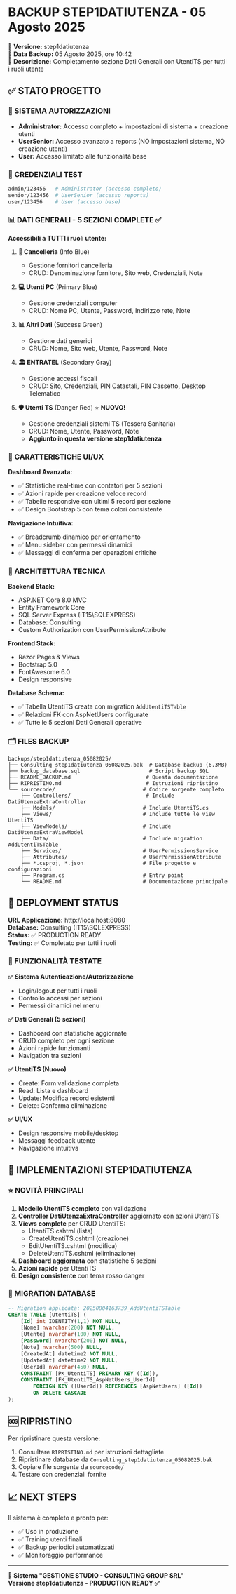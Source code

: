 # BACKUP STEP1DATIUTENZA - 05 Agosto 2025

**🎯 Versione:** step1datiutenza  
**📅 Data Backup:** 05 Agosto 2025, ore 10:42  
**📖 Descrizione:** Completamento sezione Dati Generali con UtentiTS per tutti i ruoli utente

## ✅ STATO PROGETTO

### 🔐 SISTEMA AUTORIZZAZIONI
- **Administrator:** Accesso completo + impostazioni di sistema + creazione utenti
- **UserSenior:** Accesso avanzato a reports (NO impostazioni sistema, NO creazione utenti)  
- **User:** Accesso limitato alle funzionalità base

### 🔑 CREDENZIALI TEST
```bash
admin/123456   # Administrator (accesso completo)
senior/123456  # UserSenior (accesso reports)
user/123456    # User (accesso base)
```

### 📊 DATI GENERALI - 5 SEZIONI COMPLETE ✅

**Accessibili a TUTTI i ruoli utente:**

1. **📝 Cancelleria** (Info Blue)
   - Gestione fornitori cancelleria  
   - CRUD: Denominazione fornitore, Sito web, Credenziali, Note

2. **💻 Utenti PC** (Primary Blue)
   - Gestione credenziali computer
   - CRUD: Nome PC, Utente, Password, Indirizzo rete, Note

3. **📊 Altri Dati** (Success Green)
   - Gestione dati generici
   - CRUD: Nome, Sito web, Utente, Password, Note

4. **🏛️ ENTRATEL** (Secondary Gray)
   - Gestione accessi fiscali
   - CRUD: Sito, Credenziali, PIN Catastali, PIN Cassetto, Desktop Telematico

5. **🛡️ Utenti TS** (Danger Red) ⭐ **NUOVO!**
   - Gestione credenziali sistemi TS (Tessera Sanitaria)
   - CRUD: Nome, Utente, Password, Note
   - **Aggiunto in questa versione step1datiutenza**

### 🎨 CARATTERISTICHE UI/UX

**Dashboard Avanzata:**
- ✅ Statistiche real-time con contatori per 5 sezioni
- ✅ Azioni rapide per creazione veloce record  
- ✅ Tabelle responsive con ultimi 5 record per sezione
- ✅ Design Bootstrap 5 con tema colori consistente

**Navigazione Intuitiva:**
- ✅ Breadcrumb dinamico per orientamento
- ✅ Menu sidebar con permessi dinamici
- ✅ Messaggi di conferma per operazioni critiche

### 🔧 ARCHITETTURA TECNICA

**Backend Stack:**
- ASP.NET Core 8.0 MVC
- Entity Framework Core
- SQL Server Express (IT15\SQLEXPRESS)
- Database: Consulting
- Custom Authorization con UserPermissionAttribute

**Frontend Stack:**
- Razor Pages & Views
- Bootstrap 5.0
- FontAwesome 6.0
- Design responsive

**Database Schema:**
- ✅ Tabella UtentiTS creata con migration `AddUtentiTSTable`
- ✅ Relazioni FK con AspNetUsers configurate
- ✅ Tutte le 5 sezioni Dati Generali operative

### 🗂️ FILES BACKUP

```
backups/step1datiutenza_05082025/
├── Consulting_step1datiutenza_05082025.bak  # Database backup (6.3MB)
├── backup_database.sql                      # Script backup SQL  
├── README_BACKUP.md                        # Questa documentazione
├── RIPRISTINO.md                           # Istruzioni ripristino
└── sourcecode/                            # Codice sorgente completo
    ├── Controllers/                        # Include DatiUtenzaExtraController
    ├── Models/                            # Include UtentiTS.cs
    ├── Views/                             # Include tutte le view UtentiTS
    ├── ViewModels/                        # Include DatiUtenzaExtraViewModel
    ├── Data/                              # Include migration AddUtentiTSTable
    ├── Services/                          # UserPermissionsService
    ├── Attributes/                        # UserPermissionAttribute
    ├── *.csproj, *.json                   # File progetto e configurazioni
    ├── Program.cs                         # Entry point
    └── README.md                          # Documentazione principale
```

## 🚀 DEPLOYMENT STATUS

**URL Applicazione:** http://localhost:8080  
**Database:** Consulting (IT15\SQLEXPRESS)  
**Status:** ✅ PRODUCTION READY  
**Testing:** ✅ Completato per tutti i ruoli

### 🧪 FUNZIONALITÀ TESTATE

**✅ Sistema Autenticazione/Autorizzazione**
- Login/logout per tutti i ruoli
- Controllo accessi per sezioni
- Permessi dinamici nel menu

**✅ Dati Generali (5 sezioni)**
- Dashboard con statistiche aggiornate
- CRUD completo per ogni sezione
- Azioni rapide funzionanti
- Navigation tra sezioni

**✅ UtentiTS (Nuovo)**
- Create: Form validazione completa
- Read: Lista e dashboard
- Update: Modifica record esistenti  
- Delete: Conferma eliminazione

**✅ UI/UX**
- Design responsive mobile/desktop
- Messaggi feedback utente
- Navigazione intuitiva

## 🎯 IMPLEMENTAZIONI STEP1DATIUTENZA

### ⭐ NOVITÀ PRINCIPALI

1. **Modello UtentiTS completo** con validazione
2. **Controller DatiUtenzaExtraController** aggiornato con azioni UtentiTS
3. **Views complete** per CRUD UtentiTS:
   - UtentiTS.cshtml (lista)
   - CreateUtentiTS.cshtml (creazione)
   - EditUtentiTS.cshtml (modifica)  
   - DeleteUtentiTS.cshtml (eliminazione)
4. **Dashboard aggiornata** con statistiche 5 sezioni
5. **Azioni rapide** per UtentiTS
6. **Design consistente** con tema rosso danger

### 🔄 MIGRATION DATABASE

```sql
-- Migration applicata: 20250804163739_AddUtentiTSTable
CREATE TABLE [UtentiTS] (
    [Id] int IDENTITY(1,1) NOT NULL,
    [Nome] nvarchar(200) NOT NULL,
    [Utente] nvarchar(100) NOT NULL,
    [Password] nvarchar(200) NOT NULL,
    [Note] nvarchar(500) NULL,
    [CreatedAt] datetime2 NOT NULL,
    [UpdatedAt] datetime2 NOT NULL,
    [UserId] nvarchar(450) NULL,
    CONSTRAINT [PK_UtentiTS] PRIMARY KEY ([Id]),
    CONSTRAINT [FK_UtentiTS_AspNetUsers_UserId] 
        FOREIGN KEY ([UserId]) REFERENCES [AspNetUsers] ([Id]) 
        ON DELETE CASCADE
);
```

## 🆘 RIPRISTINO

Per ripristinare questa versione:
1. Consultare `RIPRISTINO.md` per istruzioni dettagliate
2. Ripristinare database da `Consulting_step1datiutenza_05082025.bak`
3. Copiare file sorgente da `sourcecode/`
4. Testare con credenziali fornite

## 📈 NEXT STEPS

Il sistema è completo e pronto per:
- ✅ Uso in produzione
- ✅ Training utenti finali
- ✅ Backup periodici automatizzati
- ✅ Monitoraggio performance

---
**🎉 Sistema "GESTIONE STUDIO - CONSULTING GROUP SRL"**  
**Versione step1datiutenza - PRODUCTION READY ✅**